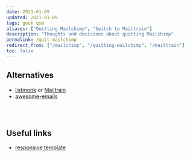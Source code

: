 ```yaml
---
date: 2021-01-09
updated: 2021-01-09
tags: geek qsm
aliases: ["Quitting Mailchimp", "Switch to Mailtrain"]
description: "Thoughts and decisions about quitting Mailchimp"
permalink: /quit-mailchimp
redirect_from: ["/mailchimp", "/quitting-mailchimp", "/mailtrain"]
toc: false
---
```

## Alternatives

- [listmonk](https://listmonk.app) or [Mailtrain](https://mailtrain.org)
- [awesome-emails](https://github.com/jonathandion/awesome-emails)

<br>
<br>

## Useful links

- [responsive template](https://github.com/leemunroe/responsive-html-email-template)

